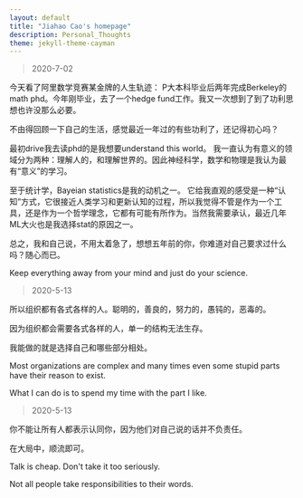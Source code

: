 ```yaml
---
layout: default
title: "Jiahao Cao's homepage"
description: Personal_Thoughts
theme: jekyll-theme-cayman
---
```


> 2020-7-02

今天看了阿里数学竞赛某金牌的人生轨迹： P大本科毕业后两年完成Berkeley的math phd。今年刚毕业，去了一个hedge fund工作。我又一次想到了到了功利思想也许没那么必要。

不由得回顾一下自己的生活，感觉最近一年过的有些功利了，还记得初心吗？

最初drive我去读phd的是我想要understand this world。 我一直认为有意义的领域分为两种：理解人的，和理解世界的。因此神经科学，数学和物理是我认为最有“意义”的学习。

至于统计学，Bayeian statistics是我的动机之一。 它给我直观的感受是一种“认知”方式，它很接近人类学习和更新认知的过程，所以我觉得不管是作为一个工具，还是作为一个哲学理念，它都有可能有所作为。当然我需要承认，最近几年ML大火也是我选择stat的原因之一。

总之，我和自己说，不用太着急了，想想五年前的你，你难道对自己要求过什么吗？随心而已。

Keep everything away from your mind and just do your science.


> 2020-5-13

所以组织都有各式各样的人。聪明的，善良的，努力的，愚钝的，恶毒的。

因为组织都会需要各式各样的人，单一的结构无法生存。

我能做的就是选择自己和哪些部分相处。

Most organizations are complex and many times even some stupid parts have their reason to exist.

What I can do is to spend my time with the part I like.


> 2020-5-13

你不能让所有人都表示认同你，因为他们对自己说的话并不负责任。

在大局中，顺流即可。

Talk is cheap. Don't take it too seriously.

Not all people take responsibilities to their words.

